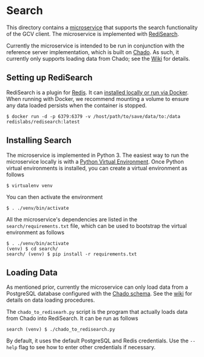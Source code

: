 # Search
This directory contains a [microservice](https://microservices.io/) that supports the search functionality of the GCV client.
The microservice is implemented with [RediSearch](https://oss.redislabs.com/redisearch/).

Currently the microservice is intended to be run in conjunction with the reference server implementation, which is built on [Chado](http://gmod.org/wiki/Chado_-_Getting_Started).
As such, it currently only supports loading data from Chado; see the [Wiki](https://github.com/legumeinfo/lis_context_viewer/wiki/Configuring-and-Loading-Chado) for details.

## Setting up RediSearch
RediSearch is a plugin for [Redis](https://redis.io/).
It can [installed locally or run via Docker](https://oss.redislabs.com/redisearch/Quick_Start/).
When running with Docker, we recommend mounting a volume to ensure any data loaded persists when the container is stopped.

    $ docker run -d -p 6379:6379 -v /host/path/to/save/data/to:/data redislabs/redisearch:latest

## Installing Search
The microservice is implemented in Python 3.
The easiest way to run the microservice locally is with a [Python Virtual Environment](http://docs.python-guide.org/en/latest/dev/virtualenvs/).
Once Python virtual environments is installed, you can create a virtual environment as follows

    $ virtualenv venv

You can then activate the environment

    $ . ./venv/bin/activate

All the microservice's dependencies are listed in the `search/requirements.txt` file, which can be used to bootstrap the virtual environment as follows

    $ . ./venv/bin/activate
    (venv) $ cd search/
    search/ (venv) $ pip install -r requirements.txt

## Loading Data
As mentioned prior, currently the microservice can only load data from a PostgreSQL database configured with the [Chado schema](http://gmod.org/wiki/Chado_-_Getting_Started).
See the [wiki](https://github.com/legumeinfo/lis_context_viewer/wiki/Configuring-and-Loading-Chado) for details on data loading procedures. 

The `chado_to_redisearh.py` script is the program that actually loads data from Chado into RediSearch.
It can be run as follows

    search (venv) $ ./chado_to_redisearch.py

By default, it uses the default PostgreSQL and Redis credentials.
Use the `--help` flag to see how to enter other credentials if necessary.
